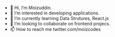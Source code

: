 - 👋 Hi, I’m Moizuddin.
- 👀 I’m interested in developing applications.
- 🌱 I’m currently learning Data Strutures, React.js
- 💞️ I’m looking to collaborate on frontend projecs.
- 📫 How to reach me twitter.com/moizcodes

<!---
moizcodes/moizcodes is a ✨ special ✨ repository because its `README.md` (this file) appears on your GitHub profile.
You can click the Preview link to take a look at your changes.
--->

